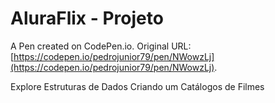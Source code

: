 # AluraFlix - Projeto

A Pen created on CodePen.io. Original URL: [https://codepen.io/pedrojunior79/pen/NWowzLj](https://codepen.io/pedrojunior79/pen/NWowzLj).

Explore Estruturas de Dados Criando um Catálogos de Filmes
